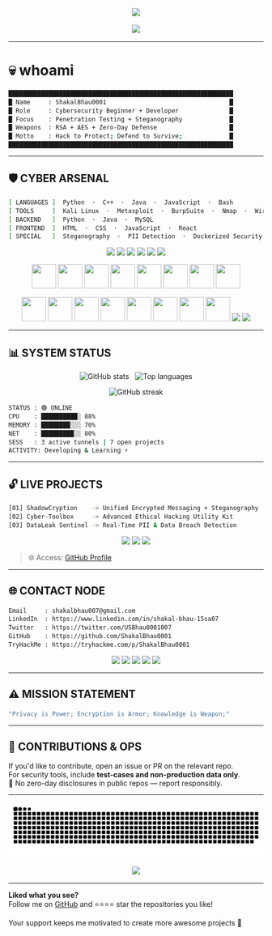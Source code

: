 <!-- Hacker Banner -->
<p align="center">
  <img src="https://capsule-render.vercel.app/api?type=waving&color=0:00FF00,100:004400&height=220&section=header&text=ShakalBhau0001%20|%20CyberSecurity%20Beginner&fontSize=40&fontColor=00FF00&animation=fadeIn&fontAlignY=38"/>
</p>

<p align="center">
  <img src="https://readme-typing-svg.herokuapp.com?font=JetBrains+Mono&size=24&duration=3000&pause=1000&color=00FF00&center=true&vCenter=true&width=700&lines=Initializing+Secure+Session...;Loading+ShakalBhau0001+Profile...;Cybersecurity+Researcher+;+Full-Stack+Developer;Encrypting+Connections+;+Breaking+Barriers;Think+Before+You+Click+;+Encrypt+Before+You+Send!"/>
</p>

---

# 💀 whoami

```bash
██████████████████████████████████████████████████████████████
█ Name     : ShakalBhau0001                                  █
█ Role     : Cybersecurity Beginner + Developer              █
█ Focus    : Penetration Testing + Steganography             █
█ Weapons  : RSA + AES + Zero-Day Defense                    █
█ Motto    : Hack to Protect; Defend to Survive;             █
██████████████████████████████████████████████████████████████
```

---

## 🛡 CYBER ARSENAL

```bash
[ LANGUAGES ]  Python  ·  C++  ·  Java  ·  JavaScript  ·  Bash
[ TOOLS     ]  Kali Linux  ·  Metasploit  ·  BurpSuite  ·  Nmap  ·  Wireshark
[ BACKEND   ]  Python  ·  Java  ·  MySQL
[ FRONTEND  ]  HTML  ·  CSS  ·  JavaScript  ·  React 
[ SPECIAL   ]  Steganography  ·  PII Detection  ·  Dockerized Security Apps
```

<p align="center">
  <img src="https://img.shields.io/badge/Python-3.11-informational?style=for-the-badge&logo=python&logoColor=white&color=0A0"/>
  <img src="https://img.shields.io/badge/C++-17-informational?style=for-the-badge&logo=c%2B%2B&logoColor=white&color=0A0"/>
  <img src="https://img.shields.io/badge/Java-17-informational?style=for-the-badge&logo=java&logoColor=white&color=0A0"/>
  <img src="https://img.shields.io/badge/JavaScript-ES6-informational?style=for-the-badge&logo=javascript&logoColor=white&color=0A0"/>
  <img src="https://img.shields.io/badge/Kali-Linux-informational?style=for-the-badge&logo=kali-linux&logoColor=white&color=0F0"/>
  <img src="https://img.shields.io/badge/Metasploit-active-critical?style=for-the-badge&logo=metasploit&logoColor=white&color=ff6600"/>
</p>
 <p align="center">
  <!-- First Row -->
  <img src="https://skillicons.dev/icons?i=cpp" width="48" height="48" />
  <img src="https://skillicons.dev/icons?i=java" width="48" height="48" />
  <img src="https://skillicons.dev/icons?i=python" width="48" height="48" />
  <img src="https://skillicons.dev/icons?i=js" width="48" height="48" />
  <img src="https://skillicons.dev/icons?i=html" width="48" height="48" />
  <img src="https://skillicons.dev/icons?i=css" width="48" height="48" />
  <img src="https://skillicons.dev/icons?i=react" width="48" height="48" />
  <img src="https://skillicons.dev/icons?i=nodejs" width="48" height="48" />
</p>

<p align="center">
  <!-- Second Row -->
  <img src="https://skillicons.dev/icons?i=express" width="48" height="48" />
  <img src="https://skillicons.dev/icons?i=mongodb" width="48" height="48" />
  <img src="https://skillicons.dev/icons?i=git" width="48" height="48" />
  <img src="https://skillicons.dev/icons?i=github" width="48" height="48" />
  <img src="https://skillicons.dev/icons?i=linux" width="48" height="48" />
  <img src="https://cdn.jsdelivr.net/gh/devicons/devicon/icons/sqlite/sqlite-original.svg" width="48" height="48" />
  <img src="https://cdn.jsdelivr.net/gh/devicons/devicon/icons/mysql/mysql-original.svg" width="48" height="48" />
  <img src="https://cdn.jsdelivr.net/gh/devicons/devicon/icons/postgresql/postgresql-original.svg" width="48" height="48" />
  <img src="https://img.icons8.com/color/48/kali-linux.png" height="48"/>
  <img src="https://skillicons.dev/icons?i=postman,docker" height="48"/>
</p>


---

## 📊 SYSTEM STATUS

<p align="center">
  <img alt="GitHub stats" src="https://github-readme-stats.vercel.app/api?username=ShakalBhau0001&show_icons=true&theme=chartreuse-dark&hide_border=true" height="170"/>
  &nbsp;
  <img alt="Top languages" src="https://github-readme-stats.vercel.app/api/top-langs/?username=ShakalBhau0001&layout=compact&theme=chartreuse-dark&hide_border=true" height="170"/>
</p>

<p align="center">
  <img alt="GitHub streak" src="https://github-readme-streak-stats.herokuapp.com/?user=ShakalBhau0001&theme=chartreuse-dark&hide_border=true" height="150"/>
</p>


```bash
STATUS : 🟢 ONLINE
CPU    : ██████████░ 88%
MEMORY : ████████░░░ 70%
NET    : █████████░░ 80%
SESS   : 3 active tunnels | 7 open projects
ACTIVITY: Developing & Learning ⚡
```

---

## 🔓 LIVE PROJECTS

```bash
[01] ShadowCryption    -> Unified Encrypted Messaging + Steganography   (WIP)
[02] Cyber-Toolbox     -> Advanced Ethical Hacking Utility Kit          (WIP)
[03] DataLeak Sentinel -> Real-Time PII & Data Breach Detection         (WIP)
```

<p align="center">
  <img src="https://img.shields.io/badge/ShadowCryption-WIP-yellow?style=for-the-badge"/>
  <img src="https://img.shields.io/badge/Cyber--Toolbox-WIP-yellow?style=for-the-badge"/>
  <img src="https://img.shields.io/badge/DataLeak--Sentinel-WIP-yellow?style=for-the-badge"/>
</p>

> 🌐 Access: [GitHub Profile](https://github.com/ShakalBhau0001)

---

## 🌐 CONTACT NODE

```bash
Email     : shakalbhau007@gmail.com
LinkedIn  : https://www.linkedin.com/in/shakal-bhau-15sa07
Twitter   : https://twitter.com/USBhau0001007
GitHub    : https://github.com/ShakalBhau0001
TryHackMe : https://tryhackme.com/p/ShakalBhau0001
```

<p align="center">
  <img src="https://img.shields.io/badge/Email-shakalbhau007%40gmail.com-lightgrey?style=for-the-badge&logo=gmail"/>
  <img src="https://img.shields.io/badge/LinkedIn-shakal--bhau-blue?style=for-the-badge&logo=linkedin"/>
  <img src="https://img.shields.io/badge/Twitter-@USBhau0001007-blue?style=for-the-badge&logo=twitter"/>
  <img src="https://img.shields.io/badge/GitHub-ShakalBhau0001-black?style=for-the-badge&logo=github"/>
  <img src="https://img.shields.io/badge/TryHackMe-Profile-purple?style=for-the-badge&logo=tryhackme"/>
</p>


---

## ⚠️ MISSION STATEMENT

```bash
"Privacy is Power; Encryption is Armor; Knowledge is Weapon;"
```

---

## 🔁 CONTRIBUTIONS & OPS

If you'd like to contribute, open an issue or PR on the relevant repo.  
For security tools, include **test-cases and non-production data only**.  
🚫 No zero-day disclosures in public repos — report responsibly.

---

<p align="center">
  <img src="https://raw.githubusercontent.com/Platane/snk/output/github-contribution-grid-snake-dark.svg" alt="GitHub Contribution Snake"/>
</p>

<p align="center">
  <img src="https://capsule-render.vercel.app/api?type=waving&color=0:004400,100:00FF00&height=120&section=footer"/>
</p>

---

**Liked what you see?**  
Follow me on [GitHub](https://github.com/ShakalBhau0001) and ⭐⭐⭐⭐ star the repositories you like!  

Your support keeps me motivated to create more awesome projects 🚀

